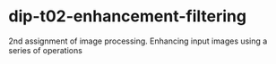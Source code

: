 # dip-t02-enhancement-filtering
2nd assignment of image processing. Enhancing input images using a series of operations
